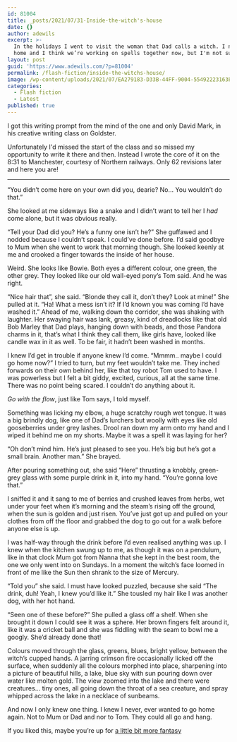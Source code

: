 ```yaml
---
id: 81004
title: _posts/2021/07/31-Inside-the-witch's-house
date: {}
author: adewils
excerpt: >-
  In the holidays I went to visit the woman that Dad calls a witch. I never got
  home and I think we’re working on spells together now, but I'm not sure...
layout: post
guid: 'https://www.adewils.com/?p=81004'
permalink: /flash-fiction/inside-the-witchs-house/
image: /wp-content/uploads/2021/07/EA279183-D33B-44FF-9004-55492223163E-1280x666.jpeg
categories:
  - Flash fiction
  - Latest
published: true
---
```

I got this writing prompt from the mind of the one and only David Mark, in his creative writing class on Goldster.   

Unfortunately I'd missed the start of the class and so missed my opportunity to write it there and then. Instead I wrote the core of it on the 8:31 to Manchester, courtesy of Northern railways. Only 62 revisions later and here you are!  

---
“You didn’t come here on your own did you, dearie? No… You wouldn’t do that.”  

She looked at me sideways like a snake and I didn’t want to tell her I _had_ come alone, but it was obvious really.  

“Tell your Dad did you? He’s a funny one isn’t he?” She guffawed and I nodded because I couldn’t speak. I could’ve done before. I’d said goodbye to Mum when she went to work that morning though. 
She looked keenly at me and crooked a finger towards the inside of her house.  

Weird. She looks like Bowie. Both eyes a different colour, one green, the other grey. They looked like our old wall-eyed pony’s Tom said. And he was right.  

“Nice hair that”, she said. “Blonde they call it, don’t they? Look at mine!” She pulled at it. “Ha! What a mess isn’t it? If I’d known you was coming I’d have washed it.” Ahead of me, walking down the corridor, she was shaking with laughter. Her swaying hair was lank, greasy, kind of dreadlocks like that old Bob Marley that Dad plays, hanging down with beads, and those Pandora charms in it, that’s what I think they call them, like girls have, looked like candle wax in it as well. To be fair, it hadn’t been washed in months.  

I knew I’d get in trouble if anyone knew I’d come. “Mmmm.. maybe I could go home now?” I tried to turn, but my feet wouldn’t take me. They inched forwards on their own behind her, like that toy robot Tom used to have. I was powerless but I felt a bit giddy, excited, curious, all at the same time. There was no point being scared. I couldn’t do anything about it.  

_Go with the flow_, just like Tom says, I told myself.  

Something was licking my elbow, a huge scratchy rough wet tongue. It was a big brindly dog, like one of Dad’s lurchers but woolly with eyes like old gooseberries under grey lashes. Drool ran down my arm onto my hand and I wiped it behind me on my shorts. Maybe it was a spell it was laying for her?  

“Oh don’t mind him. He’s just pleased to see you. He’s big but he’s got a small brain. Another man.” She brayed.  

After pouring something out, she said “Here” thrusting a knobbly, green-grey glass with some purple drink in it, into my hand. “You’re gonna love that.”  

I sniffed it and it sang to me of berries and crushed leaves from herbs, wet under your feet when it’s morning and the steam’s rising off the ground, when the sun is golden and just risen. You’ve just got up and pulled on your clothes from off the floor and grabbed the dog to go out for a walk before anyone else is up.

I was half-way through the drink before I’d even realised anything was up. I knew when the kitchen swung up to me, as though it was on a pendulum, like in that clock Mum got from Nanna that she kept in the best room, the one we only went into on Sundays. In a moment the witch’s face loomed in front of me like the Sun then shrank to the size of Mercury.  

“Told you” she said. I must have looked puzzled, because she said “The drink, duh! Yeah, I knew you’d like it.” She tousled my hair like I was another dog, with her hot hand.  

“Seen one of these before?” She pulled a glass off a shelf. When she brought it down I could see it was a sphere. Her brown fingers felt around it, like it was a cricket ball and she was fiddling with the seam to bowl me a googly. She’d already done that!  

Colours moved through the glass, greens, blues, bright yellow, between the witch’s cupped hands. A jarring crimson fire occasionally licked off the surface, when suddenly all the colours morphed into place, sharpening into a picture of beautiful hills, a lake, blue sky with sun pouring down over water like molten gold. The view zoomed into the lake and there were creatures… tiny ones, all going down the throat of a sea creature, and spray whipped across the lake in a necklace of sunbeams.  

And now I only knew one thing. I knew I never, ever wanted to go home again. Not to Mum or Dad and nor to Tom. They could all go and hang.  

If you liked this, maybe you’re up for [a little bit more fantasy](_posts/2019-08-30-a-kind-of-magic.md)
